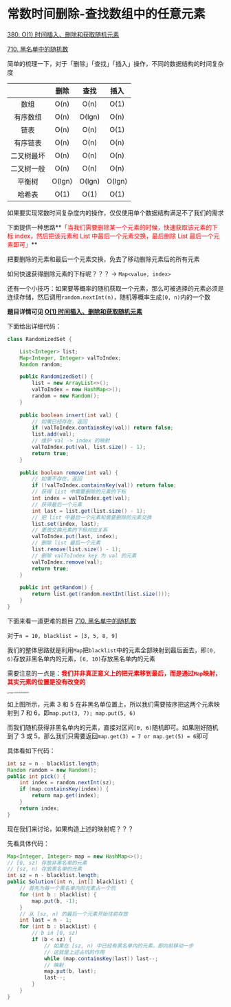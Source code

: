 # 常数时间删除-查找数组中的任意元素



[380. O(1) 时间插入、删除和获取随机元素](https://leetcode-cn.com/problems/insert-delete-getrandom-o1/)

[710. 黑名单中的随机数](https://leetcode-cn.com/problems/random-pick-with-blacklist/)



简单的梳理一下，对于「删除」「查找」「插入」操作，不同的数据结构的时间复杂度

|            |  删除  |  查找  |  插入  |
| :--------: | :----: | :----: | :----: |
|    数组    |  O(n)  |  O(n)  |  O(1)  |
|  有序数组  |  O(n)  | O(lgn) |  O(n)  |
|    链表    |  O(n)  |  O(n)  |  O(1)  |
|  有序链表  |  O(n)  |  O(n)  |  O(n)  |
| 二叉树最坏 |  O(n)  |  O(n)  |  O(n)  |
| 二叉树一般 |  O(n)  |  O(n)  |  O(n)  |
|   平衡树   | O(lgn) | O(lgn) | O(lgn) |
|   哈希表   |  O(1)  |  O(1)  |  O(1)  |

如果要实现常数时间复杂度内的操作，仅仅使用单个数据结构满足不了我们的需求

下面提供一种思路**<font color='red'>「当我们需要删除某一个元素的时候，快速获取该元素的下标 index，然后把该元素和 List 中最后一个元素交换，最后删除 List 最后一个元素即可」</font>**

把要删除的元素和最后一个元素交换，免去了移动删除元素后的所有元素

如何快速获得删除元素的下标呢？？？ -> `Map<value, index>`



还有一个小技巧：如果要等概率的随机获取一个元素，那么可被选择的元素必须是连续存储，然后调用`random.nextInt(n)`，随机等概率生成`[0, n)`内的一个数



**题目详情可见 [O(1) 时间插入、删除和获取随机元素](https://leetcode-cn.com/problems/insert-delete-getrandom-o1/)**

下面给出详细代码：

```java
class RandomizedSet {

    List<Integer> list;
    Map<Integer, Integer> valToIndex;
    Random random;

    public RandomizedSet() {
        list = new ArrayList<>();
        valToIndex = new HashMap<>();
        random = new Random();
    }
    
    public boolean insert(int val) {
        // 如果已经存在，返回
        if (valToIndex.containsKey(val)) return false;
        list.add(val);
        // 维护 val -> index 的映射
        valToIndex.put(val, list.size() - 1);
        return true;
    }
    
    public boolean remove(int val) {
        // 如果不存在，返回
        if (!valToIndex.containsKey(val)) return false;
        // 获得 list 中需要删除的元素的下标
        int index = valToIndex.get(val);
        // 获得最后一个元素
        int last = list.get(list.size() - 1);
        // 把 list 中最后一个元素和需要删除的元素交换
        list.set(index, last);
        // 更改交换元素的下标对应关系
        valToIndex.put(last, index);
        // 删除 list 最后一个元素
        list.remove(list.size() - 1);
        // 删除 valToIndex key 为 val 的元素
        valToIndex.remove(val);
        return true;
    }
    
    public int getRandom() {
        return list.get(random.nextInt(list.size()));
    }
}
```



下面来看一道更难的题目 [710. 黑名单中的随机数](https://leetcode-cn.com/problems/random-pick-with-blacklist/)

对于`n = 10, blacklist = [3, 5, 8, 9]`

我们的整体思路就是利用`Map`把`blacklist`中的元素全部映射到最后面去，即`[0, 6)`存放非黑名单内的元素，`[6, 10)`存放黑名单内的元素

需要注意的一点是：**<font color='red'>我们并非真正意义上的把元素移到最后，而是通过`Map`映射，其实元素的位置是没有改变的</font>**

<img src="https://cdn.jsdelivr.net/gh/LFool/image-hosting@master/20220412/15005116497468516yAUzOimage-20220412150050973.png" alt="image-20220412150050973" style="zoom: 25%;" />

如上图所示，元素 3 和 5 在非黑名单位置上，所以我们需要按序把这两个元素映射到 7 和 6，即`map.put(3, 7); map.put(5, 6)`

而我们随机获得非黑名单内的元素，直接对区间`[0, 6)`随机即可。如果刚好随机到了 3 或 5，那么我们只需要返回`map.get(3) = 7 or map.get(5) = 6`即可

具体看如下代码：

```java
int sz = n - blacklist.length;
Random random = new Random();
public int pick() {
    int index = random.nextInt(sz);
    if (map.containsKey(index)) {
        return map.get(index);
    }
    return index;
}
```

现在我们来讨论，如果构造上述的映射呢？？？

先看具体代码：

```java
Map<Integer, Integer> map = new HashMap<>();
// [0, sz) 存放非黑名单的元素
// [sz, n) 存放黑名单的元素
int sz = n - blacklist.length;
public Solution(int n, int[] blacklist) {
    // 首先为每一个黑名单内的元素占一个坑
    for (int b : blacklist) {
        map.put(b, -1);
    }
    // 从 [sz, n) 的最后一个元素开始往前存放
    int last = n - 1;
    for (int b : blacklist) {
        // b in [0, sz)
        if (b < sz) {
            // 如果在 [sz, n) 中已经有黑名单内的元素，即向前移动一步
            // 这就是上述占坑的作用
            while (map.containsKey(last)) last--;
            // 映射
            map.put(b, last);
            last--;
        }
    }
}
```

